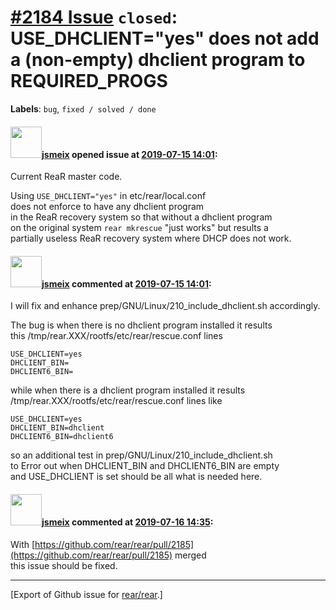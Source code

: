 [\#2184 Issue](https://github.com/rear/rear/issues/2184) `closed`: USE\_DHCLIENT="yes" does not add a (non-empty) dhclient program to REQUIRED\_PROGS
=====================================================================================================================================================

**Labels**: `bug`, `fixed / solved / done`

#### <img src="https://avatars.githubusercontent.com/u/1788608?u=925fc54e2ce01551392622446ece427f51e2f0ce&v=4" width="50">[jsmeix](https://github.com/jsmeix) opened issue at [2019-07-15 14:01](https://github.com/rear/rear/issues/2184):

Current ReaR master code.

Using `USE_DHCLIENT="yes"` in etc/rear/local.conf  
does not enforce to have any dhclient program  
in the ReaR recovery system so that without a dhclient program  
on the original system `rear mkrescue` "just works" but results a  
partially useless ReaR recovery system where DHCP does not work.

#### <img src="https://avatars.githubusercontent.com/u/1788608?u=925fc54e2ce01551392622446ece427f51e2f0ce&v=4" width="50">[jsmeix](https://github.com/jsmeix) commented at [2019-07-15 14:01](https://github.com/rear/rear/issues/2184#issuecomment-511415027):

I will fix and enhance prep/GNU/Linux/210\_include\_dhclient.sh
accordingly.

The bug is when there is no dhclient program installed it results  
this /tmp/rear.XXX/rootfs/etc/rear/rescue.conf lines

    USE_DHCLIENT=yes
    DHCLIENT_BIN=
    DHCLIENT6_BIN=

while when there is a dhclient program installed it results  
/tmp/rear.XXX/rootfs/etc/rear/rescue.conf lines like

    USE_DHCLIENT=yes
    DHCLIENT_BIN=dhclient
    DHCLIENT6_BIN=dhclient6

so an additional test in prep/GNU/Linux/210\_include\_dhclient.sh  
to Error out when DHCLIENT\_BIN and DHCLIENT6\_BIN are empty  
and USE\_DHCLIENT is set should be all what is needed here.

#### <img src="https://avatars.githubusercontent.com/u/1788608?u=925fc54e2ce01551392622446ece427f51e2f0ce&v=4" width="50">[jsmeix](https://github.com/jsmeix) commented at [2019-07-16 14:35](https://github.com/rear/rear/issues/2184#issuecomment-511843798):

With
[https://github.com/rear/rear/pull/2185](https://github.com/rear/rear/pull/2185)
merged  
this issue should be fixed.

------------------------------------------------------------------------

\[Export of Github issue for
[rear/rear](https://github.com/rear/rear).\]
